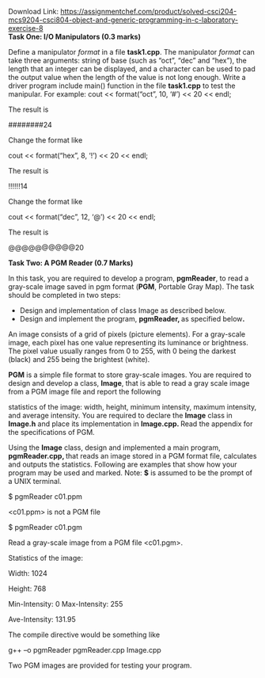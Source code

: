 Download Link: https://assignmentchef.com/product/solved-csci204-mcs9204-csci804-object-and-generic-programming-in-c-laboratory-exercise-8
<br>
<strong>Task One: I/O Manipulators (0.3 marks) </strong>

Define a manipulator <em>format</em> in a file <strong>task1.cpp</strong>. The manipulator <em>format</em> can take three arguments: string of base (such as “oct”, “dec” and “hex”), the length that an integer can be displayed, and a character can be used to pad the output value when the length of the value is not long enough. Write a driver program include main() function in the file <strong>task1.cpp</strong> to test the manipular. For example:        cout &lt;&lt; format(“oct”, 10, ‘#’) &lt;&lt; 20 &lt;&lt; endl;

The result is

########24

Change the format like

cout &lt;&lt; format(“hex”, 8, ‘!’) &lt;&lt; 20 &lt;&lt; endl;

The result is

!!!!!!14

Change the format like

cout &lt;&lt; format(“dec”, 12, ‘@’) &lt;&lt; 20 &lt;&lt; endl;

The result is

@@@@@@@@@@20

<strong> </strong>

<strong>Task Two: A PGM Reader (0.7 Marks) </strong>

In this task, you are required to develop a program, <strong>pgmReader</strong>, to read a gray-scale image saved in pgm format (<strong>PGM</strong>, Portable Gray Map). The task should be completed in two steps:

<ul>

 <li>Design and implementation of class Image as described below.</li>

 <li>Design and implement the program, <strong>pgmReader, </strong>as specified below<strong>.</strong></li>

</ul>




An image consists of a grid of pixels (picture elements). For a gray-scale image, each pixel has one value representing its luminance or brightness.  The pixel value usually ranges from 0 to 255, with 0 being the darkest (black) and 255 being the brightest (white).




<strong>PGM</strong> is a simple file format to store gray-scale images. You are required to design and develop a class, <strong>Image</strong>, that is able to read a gray scale image from a PGM image file and report the following

statistics of the image: width, height, minimum intensity, maximum intensity, and average intensity. You are required to declare the <strong>Image</strong> class in <strong>Image.h</strong> and place its implementation in <strong>Image.cpp. </strong>Read the appendix for the specifications of PGM.

<strong> </strong>

Using the <strong>Image</strong> class, design and implemented a main program, <strong>pgmReader.cpp, </strong>that reads an image stored in a PGM format file, calculates and outputs the statistics. Following are examples that show how your program may be used and marked. Note: <strong>$</strong> is assumed to be the prompt of a UNIX terminal.




$ pgmReader c01.ppm

&lt;c01.ppm&gt; is not a PGM file




$ pgmReader c01.pgm

Read a gray-scale image from a PGM file &lt;c01.pgm&gt;.

Statistics of the image:

Width:         1024

Height:        768

Min-Intensity: 0 Max-Intensity: 255

Ave-Intensity: 131.95




The compile directive would be something like




g++ –o pgmReader pgmReader.cpp Image.cpp







Two PGM images are provided for testing your program.